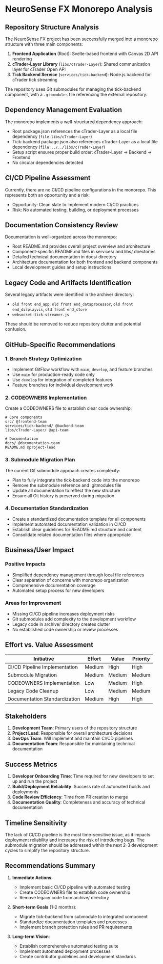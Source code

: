 # NeuroSense FX Monorepo Analysis

## Repository Structure Analysis

The NeuroSense FX project has been successfully merged into a monorepo structure with three main components:

1. **Frontend Application** (Root): Svelte-based frontend with Canvas 2D API rendering
2. **cTrader-Layer Library** (`libs/cTrader-Layer`): Shared communication layer for cTrader Open API
3. **Tick Backend Service** (`services/tick-backend`): Node.js backend for cTrader tick streaming

The repository uses Git submodules for managing the tick-backend component, with a `.gitmodules` file referencing the external repository.

## Dependency Management Evaluation

The monorepo implements a well-structured dependency approach:
- Root package.json references the cTrader-Layer as a local file dependency (`file:libs/cTrader-Layer`)
- Tick-backend package.json also references cTrader-Layer as a local file dependency (`file:../../libs/cTrader-Layer`)
- Setup script ensures proper build order: cTrader-Layer → Backend → Frontend
- No circular dependencies detected

## CI/CD Pipeline Assessment

Currently, there are no CI/CD pipeline configurations in the monorepo. This represents both an opportunity and a risk:
- Opportunity: Clean slate to implement modern CI/CD practices
- Risk: No automated testing, building, or deployment processes

## Documentation Consistency Review

Documentation is well-organized across the monorepo:
- Root README.md provides overall project overview and architecture
- Component-specific README.md files in services/ and libs/ directories
- Detailed technical documentation in docs/ directory
- Architecture documentation for both frontend and backend components
- Local development guides and setup instructions

## Legacy Code and Artifacts Identification

Several legacy artifacts were identified in the archive/ directory:
- `old front end_app`, `old front end_dataprocessor`, `old front end_displayvis`, `old front end_store`
- `websocket-tick-streamer.js`

These should be removed to reduce repository clutter and potential confusion.

## GitHub-Specific Recommendations

### 1. Branch Strategy Optimization
- Implement GitFlow workflow with `main`, `develop`, and feature branches
- Use `main` for production-ready code only
- Use `develop` for integration of completed features
- Feature branches for individual development work

### 2. CODEOWNERS Implementation
Create a CODEOWNERS file to establish clear code ownership:
```
# Core components
src/ @frontend-team
services/tick-backend/ @backend-team
libs/cTrader-Layer/ @api-team

# Documentation
docs/ @documentation-team
README.md @project-lead
```

### 3. Submodule Migration Plan
The current Git submodule approach creates complexity:
- Plan to fully integrate the tick-backend code into the monorepo
- Remove the submodule reference and .gitmodules file
- Update all documentation to reflect the new structure
- Ensure all Git history is preserved during migration

### 4. Documentation Standardization
- Create a standardized documentation template for all components
- Implement automated documentation validation in CI/CD
- Establish clear guidelines for README.md structure and content
- Consolidate related documentation files where appropriate

## Business/User Impact

### Positive Impacts
- Simplified dependency management through local file references
- Clear separation of concerns with monorepo organization
- Comprehensive documentation coverage
- Automated setup process for new developers

### Areas for Improvement
- Missing CI/CD pipeline increases deployment risks
- Git submodules add complexity to the development workflow
- Legacy code in archive/ directory creates clutter
- No established code ownership or review processes

## Effort vs. Value Assessment

| Initiative | Effort | Value | Priority |
|-----------|--------|-------|----------|
| CI/CD Pipeline Implementation | Medium | High | High |
| Submodule Migration | Medium | Medium | Medium |
| CODEOWNERS Implementation | Low | Medium | High |
| Legacy Code Cleanup | Low | Medium | Medium |
| Documentation Standardization | Medium | High | High |

## Stakeholders

1. **Development Team**: Primary users of the repository structure
2. **Project Lead**: Responsible for overall architecture decisions
3. **DevOps Team**: Will implement and maintain CI/CD pipelines
4. **Documentation Team**: Responsible for maintaining technical documentation

## Success Metrics

1. **Developer Onboarding Time**: Time required for new developers to set up and run the project
2. **Build/Deployment Reliability**: Success rate of automated builds and deployments
3. **Code Review Efficiency**: Time from PR creation to merge
4. **Documentation Quality**: Completeness and accuracy of technical documentation

## Timeline Sensitivity

The lack of CI/CD pipeline is the most time-sensitive issue, as it impacts deployment reliability and increases the risk of introducing bugs. The submodule migration should be addressed within the next 2-3 development cycles to simplify the repository structure.

## Recommendations Summary

1. **Immediate Actions**:
   - Implement basic CI/CD pipeline with automated testing
   - Create CODEOWNERS file to establish code ownership
   - Remove legacy code from archive/ directory

2. **Short-term Goals** (1-2 months):
   - Migrate tick-backend from submodule to integrated component
   - Standardize documentation templates and processes
   - Implement branch protection rules and PR requirements

3. **Long-term Vision**:
   - Establish comprehensive automated testing suite
   - Implement automated deployment processes
   - Create contributor guidelines and development standards
